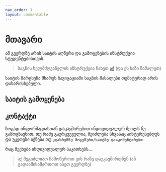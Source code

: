 ```yaml
---
nav_order: 1
layout: commentable
---
```

# მთავარი
ამ გვერდზე არის საიტის აღწერა და გამოყენების ინსტრუქცია სტუდენტებისთვის.

> საგნის ხელმძღვანელის ინსტრუქცია ნახეთ [აქ](./usage) (და ეს ხაზი წაშალეთ)

საიტის მარცხენა მხარეს ნავიგაციაში საგნის მასალები თემატურად არის დახარისხებული. 

## საიტის გამოყენება


## კონტაქტი
ზოგად ინფორმაციასთან დაკავშირებით ინდივიდუალურ მეილს ნუ გამოგზავნით. თუ რამე გაურკვეველია, შეიძლება სხვასაც აინტერესებდეს და უკეთესი იქნება თუ `კლასრუმზე მოგვწერთ/საიტზე დააკომენტარებთ`

რაც შეეხება ინდივიდუალურ საკითხებს...
> აქ შეგიძლიათ ჩამოწეროთ ვის რაზე დაუკავშირდნენ (ან გადაამისამართოთ ასეთ გვერდზე)

